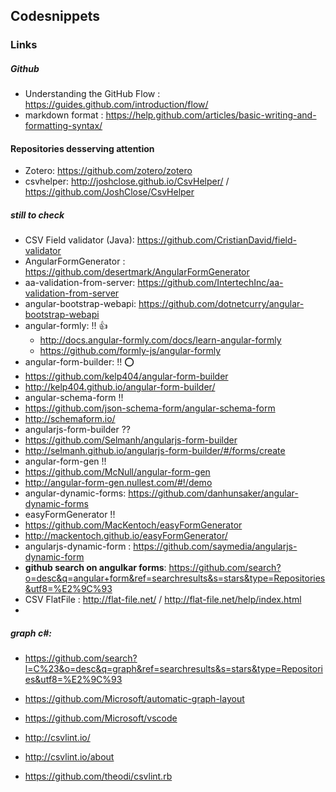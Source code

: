 ## Codesnippets

### Links

##### Github
* Understanding the GitHub Flow : https://guides.github.com/introduction/flow/
* markdown format : https://help.github.com/articles/basic-writing-and-formatting-syntax/

#### Repositories desserving attention

- Zotero: https://github.com/zotero/zotero
- csvhelper: http://joshclose.github.io/CsvHelper/ / https://github.com/JoshClose/CsvHelper

##### still to check
- CSV Field validator (Java): https://github.com/CristianDavid/field-validator
- AngularFormGenerator : https://github.com/desertmark/AngularFormGenerator
- aa-validation-from-server: https://github.com/IntertechInc/aa-validation-from-server
- angular-bootstrap-webapi: https://github.com/dotnetcurry/angular-bootstrap-webapi
- angular-formly: !! :+1:
  - http://docs.angular-formly.com/docs/learn-angular-formly
  - https://github.com/formly-js/angular-formly
- angular-form-builder: !! :o:
 - https://github.com/kelp404/angular-form-builder 
 - http://kelp404.github.io/angular-form-builder/
- angular-schema-form !!
 - https://github.com/json-schema-form/angular-schema-form
 - http://schemaform.io/
- angularjs-form-builder ??
 - https://github.com/Selmanh/angularjs-form-builder
 - http://selmanh.github.io/angularjs-form-builder/#/forms/create
- angular-form-gen !!
 - https://github.com/McNull/angular-form-gen
 - http://angular-form-gen.nullest.com/#!/demo
- angular-dynamic-forms: https://github.com/danhunsaker/angular-dynamic-forms
- easyFormGenerator !!
 - https://github.com/MacKentoch/easyFormGenerator
 - http://mackentoch.github.io/easyFormGenerator/
- angularjs-dynamic-form : https://github.com/saymedia/angularjs-dynamic-form
- __github search on angulkar forms__: https://github.com/search?o=desc&q=angular+form&ref=searchresults&s=stars&type=Repositories&utf8=%E2%9C%93
- CSV FlatFile : http://flat-file.net/ / http://flat-file.net/help/index.html 
- 
##### graph c#: 
- https://github.com/search?l=C%23&o=desc&q=graph&ref=searchresults&s=stars&type=Repositories&utf8=%E2%9C%93
- https://github.com/Microsoft/automatic-graph-layout
- https://github.com/Microsoft/vscode


- http://csvlint.io/
- http://csvlint.io/about
- https://github.com/theodi/csvlint.rb
